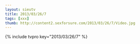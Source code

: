 ```yaml
--- 
layout: sieutv
title: 2013/03/26/7
tags: [xxx]
thumb: http://content2.sexforsure.com/2013/03/26/7/Video.jpg
---
```

{% include tvpro key="2013/03/26/7" %} 
